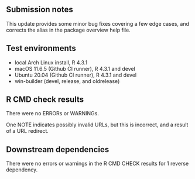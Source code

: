 ## Submission notes

This update provides some minor bug fixes covering a few edge cases, and corrects
the alias in the package overview help file.

## Test environments

* local Arch Linux install, R 4.3.1
* macOS 11.6.5 (Github CI runner), R 4.3.1 and devel
* Ubuntu 20.04 (Github CI runner), R 4.3.1 and devel
* win-builder (devel, release, and oldrelease)

## R CMD check results

There were no ERRORs or WARNINGs.

One NOTE indicates possibly invalid URLs, but this is incorrect, and a result of
a URL redirect.

## Downstream dependencies

There were no errors or warnings in the R CMD CHECK results for 1 reverse
dependency.
